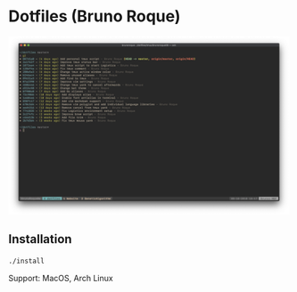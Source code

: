 # Dotfiles (Bruno Roque)

![Shell](./screenshots/shell.png)

## Installation

```bash
./install
```

Support: MacOS, Arch Linux
